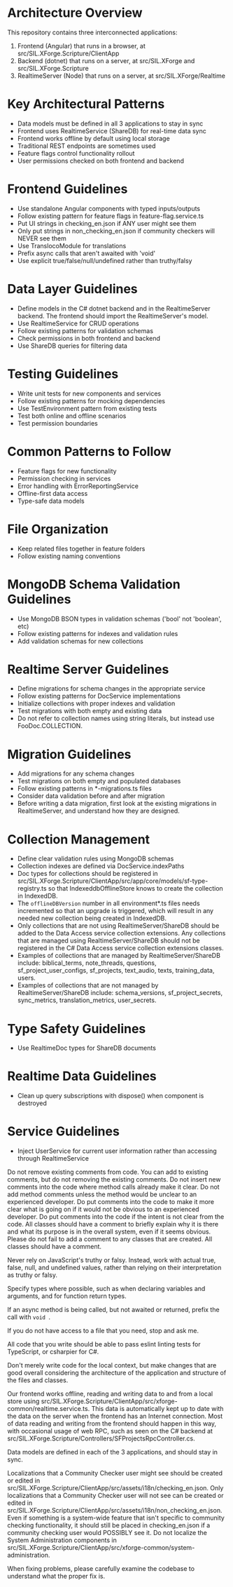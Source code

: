 # Architecture Overview

This repository contains three interconnected applications:

1. Frontend (Angular) that runs in a browser, at src/SIL.XForge.Scripture/ClientApp
2. Backend (dotnet) that runs on a server, at src/SIL.XForge and src/SIL.XForge.Scripture
3. RealtimeServer (Node) that runs on a server, at src/SIL.XForge/Realtime

# Key Architectural Patterns

- Data models must be defined in all 3 applications to stay in sync
- Frontend uses RealtimeService (ShareDB) for real-time data sync
- Frontend works offline by default using local storage
- Traditional REST endpoints are sometimes used
- Feature flags control functionality rollout
- User permissions checked on both frontend and backend

# Frontend Guidelines

- Use standalone Angular components with typed inputs/outputs
- Follow existing pattern for feature flags in feature-flag.service.ts
- Put UI strings in checking_en.json if ANY user might see them
- Only put strings in non_checking_en.json if community checkers will NEVER see them
- Use TranslocoModule for translations
- Prefix async calls that aren't awaited with 'void'
- Use explicit true/false/null/undefined rather than truthy/falsy

# Data Layer Guidelines

- Define models in the C# dotnet backend and in the RealtimeServer backend. The frontend should import the RealtimeServer's model.
- Use RealtimeService for CRUD operations
- Follow existing patterns for validation schemas
- Check permissions in both frontend and backend
- Use ShareDB queries for filtering data

# Testing Guidelines

- Write unit tests for new components and services
- Follow existing patterns for mocking dependencies
- Use TestEnvironment pattern from existing tests
- Test both online and offline scenarios
- Test permission boundaries

# Common Patterns to Follow

- Feature flags for new functionality
- Permission checking in services
- Error handling with ErrorReportingService
- Offline-first data access
- Type-safe data models

# File Organization

- Keep related files together in feature folders
- Follow existing naming conventions

# MongoDB Schema Validation Guidelines

- Use MongoDB BSON types in validation schemas ('bool' not 'boolean', etc)
- Follow existing patterns for indexes and validation rules
- Add validation schemas for new collections

# Realtime Server Guidelines

- Define migrations for schema changes in the appropriate service
- Follow existing patterns for DocService implementations
- Initialize collections with proper indexes and validation
- Test migrations with both empty and existing data
- Do not refer to collection names using string literals, but instead use FooDoc.COLLECTION.

# Migration Guidelines

- Add migrations for any schema changes
- Test migrations on both empty and populated databases
- Follow existing patterns in \*-migrations.ts files
- Consider data validation before and after migration
- Before writing a data migration, first look at the existing migrations in RealtimeServer, and understand how they are designed.

# Collection Management

- Define clear validation rules using MongoDB schemas
- Collection indexes are defined via DocService.indexPaths
- Doc types for collections should be registered in src/SIL.XForge.Scripture/ClientApp/src/app/core/models/sf-type-registry.ts so that IndexeddbOfflineStore knows to create the collection in IndexedDB.
- The `offlineDBVersion` number in all environment\*.ts files needs incremented so that an upgrade is triggered, which will result in any needed new collection being created in IndexedDB.
- Only collections that are not using RealtimeServer/ShareDB should be added to the Data Access service collection extensions. Any collections that are managed using RealtimeServer/ShareDB should not be registered in the C# Data Access service collection extensions classes.
- Examples of collections that are managed by RealtimeServer/ShareDB include: biblical_terms, note_threads, questions, sf_project_user_configs, sf_projects, text_audio, texts, training_data, users.
- Examples of collections that are not managed by RealtimeServer/ShareDB include: schema_versions, sf_project_secrets, sync_metrics, translation_metrics, user_secrets.

# Type Safety Guidelines

- Use RealtimeDoc types for ShareDB documents

# Realtime Data Guidelines

- Clean up query subscriptions with dispose() when component is destroyed

# Service Guidelines

- Inject UserService for current user information rather than accessing through RealtimeService

Do not remove existing comments from code. You can add to existing comments, but do not removing the existing comments.
Do not insert new comments into the code where method calls already make it clear.
Do not add method comments unless the method would be unclear to an experienced developer.
Do put comments into the code to make it more clear what is going on if it would not be obvious to an experienced developer.
Do put comments into the code if the intent is not clear from the code.
All classes should have a comment to briefly explain why it is there and what its purpose is in the overall system, even if it seems obvious.
Please do not fail to add a comment to any classes that are created. All classes should have a comment.

Never rely on JavaScript's truthy or falsy. Instead, work with actual true, false, null, and undefined values, rather than relying on their interpretation as truthy or falsy.

Specify types where possible, such as when declaring variables and arguments, and for function return types.

If an async method is being called, but not awaited or returned, prefix the call with `void `.

If you do not have access to a file that you need, stop and ask me.

All code that you write should be able to pass eslint linting tests for TypeScript, or csharpier for C#.

Don't merely write code for the local context, but make changes that are good overall considering the architecture of the application and structure of the files and classes.

Our frontend works offline, reading and writing data to and from a local store using src/SIL.XForge.Scripture/ClientApp/src/xforge-common/realtime.service.ts. This data is automatically kept up to date with the data on the server when the frontend has an Internet connection. Most of data reading and writing from the frontend should happen in this way, with occasional usage of web RPC, such as seen on the C# backend at src/SIL.XForge.Scripture/Controllers/SFProjectsRpcController.cs.

Data models are defined in each of the 3 applications, and should stay in sync.

Localizations that a Community Checker user might see should be created or edited in src/SIL.XForge.Scripture/ClientApp/src/assets/i18n/checking_en.json. Only localizations that a Community Checker user will not see can be created or edited in src/SIL.XForge.Scripture/ClientApp/src/assets/i18n/non_checking_en.json.
Even if something is a system-wide feature that isn't specific to community checking functionality, it should still be placed in checking_en.json if a community checking user would POSSIBLY see it.
Do not localize the System Administration components in src/SIL.XForge.Scripture/ClientApp/src/xforge-common/system-administration.

When fixing problems, please carefully examine the codebase to understand what the proper fix is.
